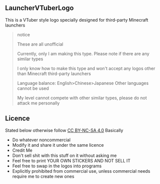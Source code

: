 ## LauncherVTuberLogo
This is a VTuber style logo specially designed for third-party Minecraft launchers

>notice
>
>These are all unofficial
>
>Currently, only I am making this type. Please note if there are any similar types
>
>I only know how to make this type and won't accept any logos other than Minecraft third-party launchers
>
>Language balance: English>Chinese>Japanese Other languages cannot be used
>
>My level cannot compete with other similar types, please do not attack me personally
>

## Licence

Stated below otherwise follow [CC BY-NC-SA 4.0](./LICENSE.md)
Basically

- Do whatever noncommercial
- Modify it and share it under the same licence
- Credit Me
- Don't sell shit with this stuff on it without asking me
- Feel free to print YOUR OWN STICKERS AND NOT SELL IT
- Feel free to swap in the logos into programs
- Explicitly prohibited from commercial use, unless commercial needs require me to create new ones
